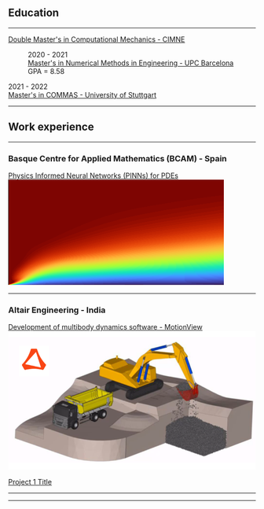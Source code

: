 ## Education

---

[Double Master's in Computational Mechanics - CIMNE](https://www.cimne.com/3136/pgs31/what-is-pcm/programme)

<p style="margin-left: 40px">2020 - 2021<br>
<a href = "https://www.upc.edu/en/masters/numerical-methods-in-engineering">Master's in Numerical Methods in Engineering - UPC Barcelona</a><br>
GPA = 8.58<br>

2021 - 2022<br>
<a href = "https://www.commas.uni-stuttgart.de/">Master's in COMMAS - University of Stuttgart</a><br></p>

---

## Work experience

---

### Basque Centre for Applied Mathematics (BCAM) - Spain

[Physics Informed Neural Networks (PINNs) for PDEs](/sample_page)
<img src="images/flatplatense2.png"/>

---

### Altair Engineering - India

[Development of multibody dynamics software - MotionView](/pdf/Project_summary.pdf)
<img src="images/excavator1.png"/>

[Project 1 Title](http://example.com/)


---




---
<!--p style="font-size:11px">Page template forked from <a href="https://github.com/evanca/quick-portfolio">evanca</a></p-->
<!-- Remove above link if you don't want to attibute -->
